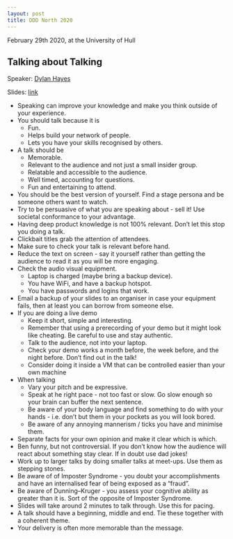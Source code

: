 ```yaml
---
layout: post
title: DDD North 2020
---
```


February 29th 2020, at the University of Hull

## Talking about Talking 

Speaker: [Dylan Hayes](https://twitter.com/dylan_hayes)

Slides: [link](https://onedrive.live.com/?authkey=%21APSt%2Dj9CrYS5qI8&cid=2E8CF205BF1CB79B&id=2E8CF205BF1CB79B%2197407&parId=2E8CF205BF1CB79B%2194740&o=OneUp)

* Speaking can improve your knowledge and make you think outside of your experience.
* You should talk because it is
	* Fun.
	* Helps build your network of people.
	* Lets you have your skills recognised by others.
* A talk should be 
	* Memorable.
	* Relevant to the audience and not just a small insider group.
	* Relatable and accessible to the audience.
	* Well timed, accounting for questions.
	* Fun and entertaining to attend.
* You should be the best version of yourself. Find a stage persona and be someone others want to watch.
* Try to be persuasive of what you are speaking about - sell it! Use societal conformance to your advantage.
* Having deep product knowledge is not 100% relevant. Don’t let this stop you doing a talk.
* Clickbait titles grab the attention of attendees.
* Make sure to check your talk is relevant before hand.
* Reduce the text on screen - say it yourself rather than getting the audience to read it as you will be more engaging.
* Check the audio visual equipment.
	* Laptop is charged (maybe bring a backup device).
	* You have WiFi, and have a backup hotspot.
	* You have passwords and logins that work.
* Email a backup of your slides to an organiser in case your equipment fails, then at least you can borrow from someone else.
* If you are doing a live demo
	* Keep it short, simple and interesting.
	* Remember that using a prerecording of your demo but it might look like cheating. Be careful to use and stay authentic.
	* Talk to the audience, not into your laptop.
	* Check your demo works a month before, the week before, and the night before. Don’t find out in the talk!
	* Consider doing it inside a VM that can be controlled easier than your own machine
* When talking
	* Vary your pitch and be expressive.
	* Speak at he right pace - not too fast or slow. Go slow enough so your brain can buffer the next sentence.
	* Be aware of your body language and find something to do with your hands - i.e. don’t but them in your pockets as you will look bored.
	* Be aware of any annoying mannerism / ticks you have and minimise them.
* Separate facts for your own opinion and make it clear which is which.
* Ben funny, but not controversial. If you don’t know how the audience will react about something stay clear. If in doubt use dad jokes!
* Work up to larger talks by doing smaller talks at meet-ups. Use them as stepping stones.
* Be aware of of Imposter Syndrome - you doubt your accomplishments and have an internalised fear of being exposed as a “fraud”.
* Be aware of Dunning–Kruger - you assess your cognitive ability as greater than it is. Sort of the opposite of Imposter Syndrome.
* Slides will take around 2 minutes to talk through. Use this for pacing.
* A talk should have a beginning, middle and end. Tie these together with a coherent theme.
* Your delivery is often more memorable than the message.
